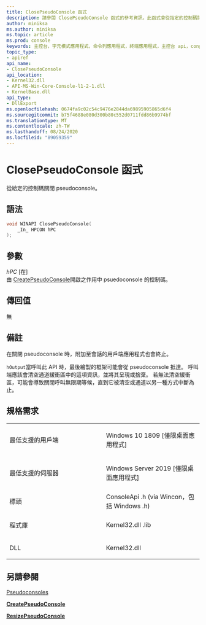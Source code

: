 ```yaml
---
title: ClosePseudoConsole 函式
description: 請參閱 ClosePseudoConsole 函式的參考資訊，此函式會從指定的控制碼關閉 pseudoconsole。
author: miniksa
ms.author: miniksa
ms.topic: article
ms.prod: console
keywords: 主控台，字元模式應用程式，命令列應用程式，終端應用程式，主控台 api，conpty，pseudoconsole
topic_type:
- apiref
api_name:
- ClosePseudoConsole
api_location:
- Kernel32.dll
- API-MS-Win-Core-Console-l1-2-1.dll
- KernelBase.dll
api_type:
- DllExport
ms.openlocfilehash: 0674fa9c02c54c9476e2844da69895905865d6f4
ms.sourcegitcommit: b75f4688e080d300b80c552d0711fdd86b9974bf
ms.translationtype: MT
ms.contentlocale: zh-TW
ms.lasthandoff: 08/24/2020
ms.locfileid: "89059359"
---
```

# <a name="closepseudoconsole-function"></a>ClosePseudoConsole 函式


從給定的控制碼關閉 pseudoconsole。

<a name="syntax"></a>語法
------

```C
void WINAPI ClosePseudoConsole(
    _In_ HPCON hPC 
);
```

<a name="parameters"></a>參數
----------

*hPC* \[在\]  
由 [CreatePseudoConsole](createpseudoconsole.md)開啟之作用中 psuedoconsole 的控制碼。

<a name="return-value"></a>傳回值
------------

無

<a name="remarks"></a>備註
-------

在關閉 pseudoconsole 時，附加至會話的用戶端應用程式也會終止。

`hOutput`當呼叫此 API 時，最後繪製的框架可能會從 pseudoconsole 抵達。 呼叫端應該會清空通道緩衝區中的這項資訊，並將其呈現或捨棄。 若無法清空緩衝區，可能會導致關閉呼叫無限期等候，直到它被清空或通道以另一種方式中斷為止。

<a name="requirements"></a>規格需求
------------

<table>
<colgroup>
<col width="50%" />
<col width="50%" />
</colgroup>
<tbody>
<tr class="odd">
<td><p>最低支援的用戶端</p></td>
<td><p>Windows 10 1809 [僅限桌面應用程式]</p></td>
</tr>
<tr class="even">
<td><p>最低支援的伺服器</p></td>
<td><p>Windows Server 2019 [僅限桌面應用程式]</p></td>
</tr>
<tr class="odd">
<td><p>標頭</p></td>
<td>ConsoleApi .h (via Wincon，包括 Windows .h) </td>
</tr>
<tr class="even">
<td><p>程式庫</p></td>
<td>Kernel32.dll .lib</td>
</tr>
<tr class="odd">
<td><p>DLL</p></td>
<td>Kernel32.dll</td>
</tr>
<tr class="even">
</tr>
<tr class="odd">
</tr>
<tr class="even">
</tr>
</tbody>
</table>

## <a name="span-idsee_alsospansee-also"></a><span id="see_also"></span>另請參閱

[Pseudoconsoles](pseudoconsoles.md)

[**CreatePseudoConsole**](createpseudoconsole.md)

[**ResizePseudoConsole**](resizepseudoconsole.md)
